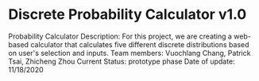 # Discrete Probability Calculator v1.0
Probability Calculator
Description: For this project, we are creating a web-based calculator that calculates five different discrete distributions based on user's selection and inputs.
Team members: Vuochlang Chang, Patrick Tsai, Zhicheng Zhou
Current Status: prototype phase 
Date of update: 11/18/2020

